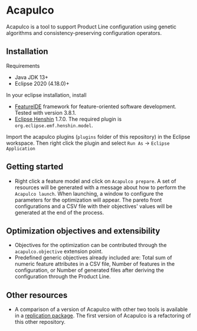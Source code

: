# Acapulco
Acapulco is a tool to support Product Line configuration using genetic algorithms and consistency-preserving configuration operators.

## Installation
Requirements
- Java JDK 13+
- Eclipse 2020 (4.18.0)+

In your eclipse installation, install
- [FeatureIDE](https://featureide.github.io/) framework for feature-oriented software development. Tested with version 3.8.1.
- [Eclipse Henshin](https://www.eclipse.org/henshin/) 1.7.0. The required plugin is `org.eclipse.emf.henshin.model`.

Import the acapulco plugins (`plugins` folder of this repository) in the Eclipse workspace. Then right click the plugin and select `Run As` -> `Eclipse Application`

## Getting started
- Right click a feature model and click on `Acapulco prepare`. A set of resources will be generated with a message about how to perform the `Acapulco launch`. When launching, a window to configure the parameters for the optimization will appear. The pareto front configurations and a CSV file with their objectives' values will be generated at the end of the process.

## Optimization objectives and extensibility
- Objectives for the optimization can be contributed through the `acapulco.objective` extension point.
- Predefined generic objectives already included are: Total sum of numeric feature attributes in a CSV file, Number of features in the configuration, or Number of generated files after deriving the configuration through the Product Line.

## Other resources
- A comparison of a version of Acapulco with other two tools is available in a [replication package](https://github.com/acapulco-spl/acapulco_replication_package). The first version of Acapulco is a refactoring of this other repository.
